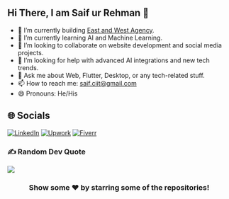 ## Hi There, I am Saif ur Rehman 👋

- 🔭 I’m currently building [East and West Agency](https://eastandwestagency.com).
- 🌱 I’m currently learning AI and Machine Learning.
- 👯 I’m looking to collaborate on website development and social media projects.
- 🤔 I’m looking for help with advanced AI integrations and new tech trends.
- 💬 Ask me about Web, Flutter, Desktop, or any tech-related stuff.
- 📫 How to reach me: saif.ciit@gmail.com
- 😄 Pronouns: He/His

## 🌐 Socials
[![LinkedIn](https://img.shields.io/badge/LinkedIn-0077B5?style=for-the-badge&logo=linkedin&logoColor=white)](https://www.linkedin.com/in/saif-ur-rehman-9b380b98/)
[![Upwork](https://img.shields.io/badge/Upwork-6FDA44?style=for-the-badge&logo=upwork&logoColor=white)](https://www.upwork.com/freelancers/~01cae833688b8b4463)
[![Fiverr](https://img.shields.io/badge/Fiverr-1DBF73?style=for-the-badge&logo=fiverr&logoColor=white)](https://www.fiverr.com/saifrehman651)

### ✍️ Random Dev Quote
![](https://quotes-github-readme.vercel.app/api?type=horizontal&theme=vue)

<div align="center">

### Show some ❤️ by starring some of the repositories!

</div>
